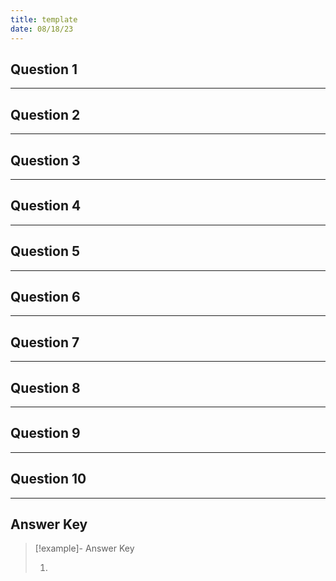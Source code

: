 ```yaml
---
title: template
date: 08/18/23
---
```


## Question 1

---

## Question 2

---

## Question 3

---

## Question 4

---

## Question 5

---

## Question 6

---

## Question 7

---

## Question 8

---

## Question 9

---

## Question 10

---

## Answer Key

 > 
 > \[!example\]- Answer Key
 > 
 > 1. 
